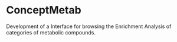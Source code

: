 ConceptMetab
============

Development of a Interface for browsing the Enrichment Analysis of categories of metabolic compounds.